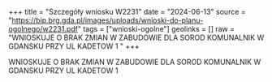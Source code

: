 +++
title = "Szczegóły wniosku W2231"
date = "2024-06-13"
source = "https://bip.brg.gda.pl/images/uploads/wnioski-do-planu-ogolnego/w2231.pdf"
tags = ["wnioski-ogolne"]
geolinks = []
raw = "WNIOSKUJE O BRAK ZMIAN W ZABUDOWIE DLA SOROD KOMUNALNIK W GDANSKU PRZY UL KADETOW 1 "
+++

WNIOSKUJE O BRAK ZMIAN W ZABUDOWIE DLA SOROD KOMUNALNIK W GDANSKU
PRZY UL KADETOW 1



